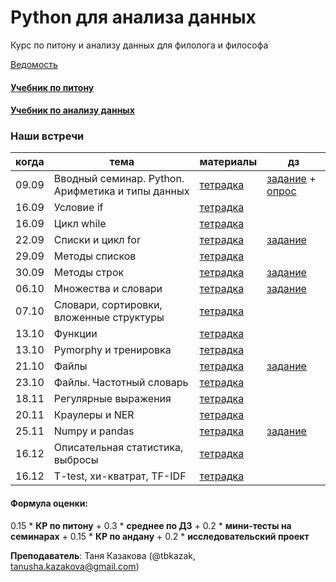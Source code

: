 # Python для анализа данных

Курс по питону и анализу данных для филолога и философа

[Ведомость](https://docs.google.com/spreadsheets/d/1UPYKmbIIMYooy7m4CO-TMsMVk-JaeyHUoIJ68nZTZxQ/edit?usp=sharing)

#### [Учебник по питону](https://edu.hse.ru/course/view.php?id=133389)
#### [Учебник по анализу данных](https://edu.hse.ru/course/view.php?id=136231)

### Наши встречи
|когда|тема|материалы|дз|
|---|---|---|---|
|09.09|Вводный семинар. Python. Арифметика и типы данных| [тетрадка](https://github.com/tbkazakova/python-datan_2023_minor/blob/main/sem/230909_python_intro_arithmetic.ipynb)|[задание](https://github.com/tbkazakova/python-datan_2023_minor/blob/main/HW/HW1.ipynb) + [опрос](https://forms.gle/UbNtY9HHbRBaSz9KA)|
|16.09|Условие if| [тетрадка](https://github.com/tbkazakova/python-datan_2023_minor/blob/main/sem/230916_ifelsebool.ipynb)||
|16.09|Цикл while| [тетрадка](https://github.com/tbkazakova/python-datan_2023_minor/blob/main/sem/230916_while.ipynb)||
|22.09|Списки и цикл for| [тетрадка](https://github.com/tbkazakova/python-datan_2023_minor/blob/main/sem/230922_listfor.ipynb)|[задание](https://github.com/tbkazakova/python-datan_2023_minor/blob/main/HW/HW2.ipynb)|
|29.09|Методы списков| [тетрадка](https://github.com/tbkazakova/python-datan_2023_minor/blob/main/sem/230929_methods.ipynb)||
|30.09|Методы строк| [тетрадка](https://github.com/tbkazakova/python-datan_2023_minor/blob/main/sem/230930_strmethods.ipynb)|[задание](https://github.com/tbkazakova/python-datan_2023_minor/blob/main/HW/HW3.ipynb)|
|06.10|Множества и словари| [тетрадка](https://github.com/tbkazakova/python-datan_2023_minor/blob/main/sem/231006_setdict.ipynb)|[задание](https://github.com/tbkazakova/python-datan_2023_minor/blob/main/HW/HW4.md)|
|07.10|Словари, сортировки, вложенные структуры| [тетрадка](https://github.com/tbkazakova/python-datan_2023_minor/blob/main/sem/231007_dict_sort_structures.ipynb)||
|13.10|Функции|[тетрадка](https://github.com/tbkazakova/python-datan_2023_minor/blob/main/sem/231013_function.ipynb)||
|13.10|Pymorphy и тренировка|[тетрадка](https://github.com/tbkazakova/python-datan_2023_minor/blob/main/sem/231013_pymorphy_training.ipynb)||
|21.10|Файлы|[тетрадка](https://github.com/tbkazakova/python-datan_2023_minor/blob/main/sem/231021_files.ipynb)|[задание](https://github.com/tbkazakova/python-datan_2023_minor/blob/main/HW/HW5.ipynb)|
|23.10|Файлы. Частотный словарь|[тетрадка](https://github.com/tbkazakova/python-datan_2023_minor/blob/main/sem/231021_files%26freqdict.ipynb)||
|18.11|Регулярные выражения|[тетрадка](https://github.com/tbkazakova/python-datan_2023_minor/blob/main/sem/231118_re.ipynb)||
|20.11|Краулеры и NER|[тетрадка](https://github.com/tbkazakova/python-datan_2023_minor/blob/main/sem/231120_html%26NER.ipynb)||
|25.11|Numpy и pandas|[тетрадка](https://github.com/tbkazakova/python-datan_2023_minor/blob/main/sem/231125_numpy_pandas.ipynb)|[задание](https://github.com/tbkazakova/python-datan_2023_minor/blob/main/HW/HW6.ipynb)|
|16.12|Описательная статистика, выбросы|[тетрадка]()||
|16.12|T-test, хи-кватрат, TF-IDF|[тетрадка](https://github.com/tbkazakova/python-datan_2023_minor/blob/main/sem/231216_andan_examples.ipynb)||


#### Формула оценки:
0.15 * **КР по питону** + 0.3 * **среднее по ДЗ** + 0.2 * **мини-тесты на семинарах** + 0.15 * **КР по андану** + 0.2 * **исследовательский проект**

**Преподаватель**: Таня Казакова (@tbkazak, tanusha.kazakova@gmail.com)
